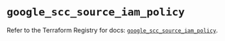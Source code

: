 # `google_scc_source_iam_policy`

Refer to the Terraform Registry for docs: [`google_scc_source_iam_policy`](https://registry.terraform.io/providers/hashicorp/google-beta/6.24.0/docs/resources/google_scc_source_iam_policy).
